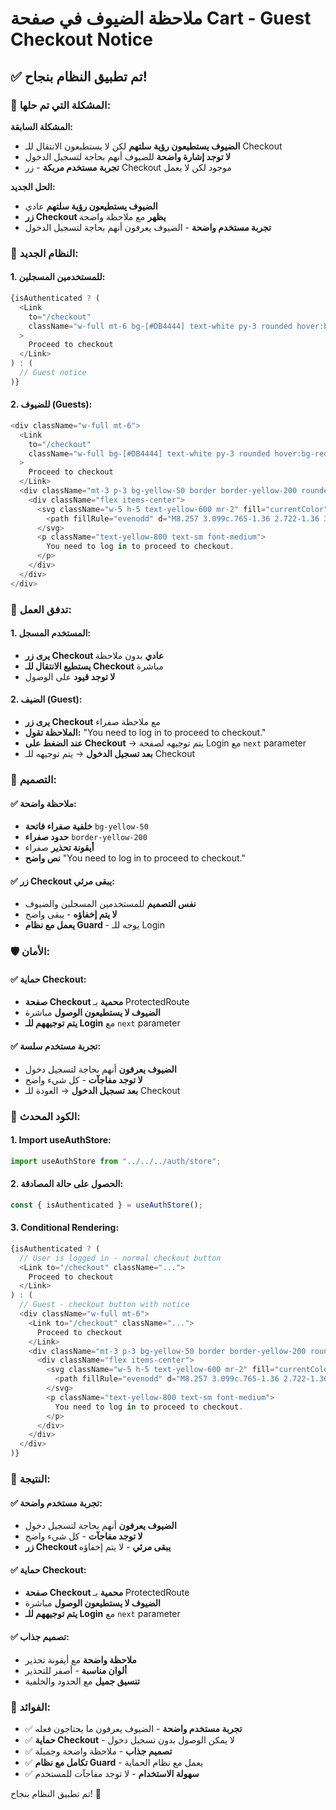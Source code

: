 # ملاحظة الضيوف في صفحة Cart - Guest Checkout Notice

## ✅ **تم تطبيق النظام بنجاح!**

### 🎯 **المشكلة التي تم حلها:**

**المشكلة السابقة:**
- **الضيوف يستطيعون رؤية سلتهم** لكن لا يستطيعون الانتقال للـ Checkout
- **لا توجد إشارة واضحة** للضيوف أنهم بحاجة لتسجيل الدخول
- **تجربة مستخدم مربكة** - زر Checkout موجود لكن لا يعمل

**الحل الجديد:**
- **الضيوف يستطيعون رؤية سلتهم** عادي
- **زر Checkout يظهر** مع ملاحظة واضحة
- **تجربة مستخدم واضحة** - الضيوف يعرفون أنهم بحاجة لتسجيل الدخول

### 🎯 **النظام الجديد:**

#### **1. للمستخدمين المسجلين:**
```javascript
{isAuthenticated ? (
  <Link
    to="/checkout"
    className="w-full mt-6 bg-[#DB4444] text-white py-3 rounded hover:bg-red-600 font-base text-[16px] font-poppins text-center block"
  >
    Proceed to checkout
  </Link>
) : (
  // Guest notice
)}
```

#### **2. للضيوف (Guests):**
```javascript
<div className="w-full mt-6">
  <Link
    to="/checkout"
    className="w-full bg-[#DB4444] text-white py-3 rounded hover:bg-red-600 font-base text-[16px] font-poppins text-center block"
  >
    Proceed to checkout
  </Link>
  <div className="mt-3 p-3 bg-yellow-50 border border-yellow-200 rounded-md">
    <div className="flex items-center">
      <svg className="w-5 h-5 text-yellow-600 mr-2" fill="currentColor" viewBox="0 0 20 20">
        <path fillRule="evenodd" d="M8.257 3.099c.765-1.36 2.722-1.36 3.486 0l5.58 9.92c.75 1.334-.213 2.98-1.742 2.98H4.42c-1.53 0-2.493-1.646-1.743-2.98l5.58-9.92zM11 13a1 1 0 11-2 0 1 1 0 012 0zm-1-8a1 1 0 00-1 1v3a1 1 0 002 0V6a1 1 0 00-1-1z" clipRule="evenodd" />
      </svg>
      <p className="text-yellow-800 text-sm font-medium">
        You need to log in to proceed to checkout.
      </p>
    </div>
  </div>
</div>
```

### 🔄 **تدفق العمل:**

#### **1. المستخدم المسجل:**
- **يرى زر Checkout عادي** بدون ملاحظة
- **يستطيع الانتقال للـ Checkout** مباشرة
- **لا توجد قيود** على الوصول

#### **2. الضيف (Guest):**
- **يرى زر Checkout** مع ملاحظة صفراء
- **الملاحظة تقول:** "You need to log in to proceed to checkout."
- **عند الضغط على Checkout** → يتم توجيهه لصفحة Login مع `next` parameter
- **بعد تسجيل الدخول** → يتم توجيهه للـ Checkout

### 🎨 **التصميم:**

#### **✅ ملاحظة واضحة:**
- **خلفية صفراء فاتحة** `bg-yellow-50`
- **حدود صفراء** `border-yellow-200`
- **أيقونة تحذير** صفراء
- **نص واضح** "You need to log in to proceed to checkout."

#### **✅ زر Checkout يبقى مرئي:**
- **نفس التصميم** للمستخدمين المسجلين والضيوف
- **لا يتم إخفاؤه** - يبقى واضح
- **يعمل مع نظام Guard** - يوجه للـ Login

### 🛡️ **الأمان:**

#### **✅ حماية Checkout:**
- **صفحة Checkout محمية** بـ ProtectedRoute
- **الضيوف لا يستطيعون الوصول** مباشرة
- **يتم توجيههم للـ Login** مع `next` parameter

#### **✅ تجربة مستخدم سلسة:**
- **الضيوف يعرفون** أنهم بحاجة لتسجيل دخول
- **لا توجد مفاجآت** - كل شيء واضح
- **بعد تسجيل الدخول** → العودة للـ Checkout

### 📝 **الكود المحدث:**

#### **1. Import useAuthStore:**
```javascript
import useAuthStore from "../../../auth/store";
```

#### **2. الحصول على حالة المصادقة:**
```javascript
const { isAuthenticated } = useAuthStore();
```

#### **3. Conditional Rendering:**
```javascript
{isAuthenticated ? (
  // User is logged in - normal checkout button
  <Link to="/checkout" className="...">
    Proceed to checkout
  </Link>
) : (
  // Guest - checkout button with notice
  <div className="w-full mt-6">
    <Link to="/checkout" className="...">
      Proceed to checkout
    </Link>
    <div className="mt-3 p-3 bg-yellow-50 border border-yellow-200 rounded-md">
      <div className="flex items-center">
        <svg className="w-5 h-5 text-yellow-600 mr-2" fill="currentColor" viewBox="0 0 20 20">
          <path fillRule="evenodd" d="M8.257 3.099c.765-1.36 2.722-1.36 3.486 0l5.58 9.92c.75 1.334-.213 2.98-1.742 2.98H4.42c-1.53 0-2.493-1.646-1.743-2.98l5.58-9.92zM11 13a1 1 0 11-2 0 1 1 0 012 0zm-1-8a1 1 0 00-1 1v3a1 1 0 002 0V6a1 1 0 00-1-1z" clipRule="evenodd" />
        </svg>
        <p className="text-yellow-800 text-sm font-medium">
          You need to log in to proceed to checkout.
        </p>
      </div>
    </div>
  </div>
)}
```

### 🎯 **النتيجة:**

#### **✅ تجربة مستخدم واضحة:**
- **الضيوف يعرفون** أنهم بحاجة لتسجيل دخول
- **لا توجد مفاجآت** - كل شيء واضح
- **زر Checkout يبقى مرئي** - لا يتم إخفاؤه

#### **✅ حماية Checkout:**
- **صفحة Checkout محمية** بـ ProtectedRoute
- **الضيوف لا يستطيعون الوصول** مباشرة
- **يتم توجيههم للـ Login** مع `next` parameter

#### **✅ تصميم جذاب:**
- **ملاحظة واضحة** مع أيقونة تحذير
- **ألوان مناسبة** - أصفر للتحذير
- **تنسيق جميل** مع الحدود والخلفية

### 🚀 **الفوائد:**

- ✅ **تجربة مستخدم واضحة** - الضيوف يعرفون ما يحتاجون فعله
- ✅ **حماية Checkout** - لا يمكن الوصول بدون تسجيل دخول
- ✅ **تصميم جذاب** - ملاحظة واضحة وجميلة
- ✅ **تكامل مع نظام Guard** - يعمل مع نظام الحماية
- ✅ **سهولة الاستخدام** - لا توجد مفاجآت للمستخدم

تم تطبيق النظام بنجاح! 🎉

